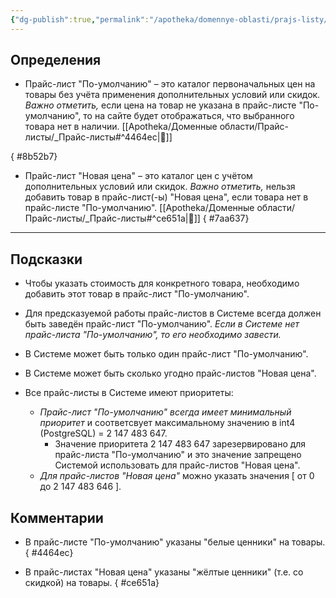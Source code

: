 ```yaml
---
{"dg-publish":true,"permalink":"/apotheka/domennye-oblasti/prajs-listy/prajs-listy/"}
---
```



## Определения

- Прайс-лист "По-умолчанию" – это каталог первоначальных цен на товары без учёта применения дополнительных условий или скидок. *Важно отметить,* если цена на товар не указана в прайс-листе "По-умолчанию", то на сайте будет отображаться, что выбранного товара нет в наличии. [[Apotheka/Доменные области/Прайс-листы/_Прайс-листы#^4464ec\|💬]] 

{ #8b52b7}

- Прайс-лист "Новая цена" – это каталог цен с учётом дополнительных условий или скидок. *Важно отметить,* нельзя добавить товар в прайс-лист(-ы) "Новая цена", если товара нет в прайс-листе "По-умолчанию". [[Apotheka/Доменные области/Прайс-листы/_Прайс-листы#^ce651a\|💬]]
{ #7aa637}


----

## Подсказки

- Чтобы указать стоимость для конкретного товара, необходимо добавить этот товар в прайс-лист "По-умолчанию".

- Для предсказуемой работы прайс-листов в Системе всегда должен быть заведён прайс-лист "По-умолчанию". *Если в Системе нет прайс-листа "По-умолчанию", то его необходимо завести.*

- В Системе может быть только один прайс-лист "По-умолчанию".

- В Системе может быть сколько угодно прайс-листов "Новая цена".

- Все прайс-листы в Системе имеют приоритеты: 
	- *Прайс-лист "По-умолчанию" всегда имеет минимальный приоритет* и соответсвует максимальному значению в int4 (PostgreSQL) = 2 147 483 647.
		- Значение приоритета 2 147 483 647 зарезервировано для прайс-листа "По-умолчанию" и это значение запрещено Системой использовать для прайс-листов "Новая цена".
	- *Для прайс-листов "Новая цена"* можно указать значения  \[ от 0 до 2 147 483 646 \].

## Комментарии

- В прайс-листе "По-умолчанию" указаны "белые ценники" на товары.
{ #4464ec}


- В прайс-листах "Новая цена" указаны "жёлтые ценники" (т.е. со скидкой) на товары.
{ #ce651a}
